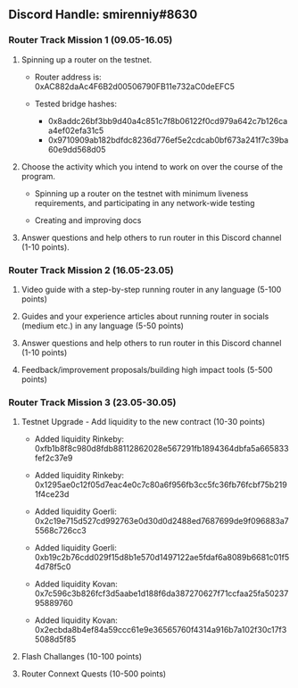 ## Discord Handle: smirenniy#8630
### Router Track Mission 1 (09.05-16.05)

1) Spinning up a router on the testnet.

    - Router address is: 0xAC882daAc4F6B2d00506790FB11e732aC0deEFC5

    - Tested bridge hashes:
       - 0x8addc26bf3bb9d40a4c851c7f8b06122f0cd979a642c7b126caa4ef02efa31c5
       - 0x9710909ab182bdfdc8236d776ef5e2cdcab0bf673a241f7c39ba60e9dd568d05

2) Choose the activity which you intend to work on over the course of the program.

   - Spinning up a router on the testnet with minimum liveness requirements, and participating in any network-wide testing

   - Creating and improving docs

3) Answer questions and help others to run router in this Discord channel (1-10 points).


### Router Track Mission 2 (16.05-23.05)

1) Video guide with a step-by-step running router in any language (5-100 points)

2) Guides and your experience articles about running router in socials (medium etc.) in any language (5-50 points)

3) Answer questions and help others to run router in this Discord channel (1-10 points)

4) Feedback/improvement proposals/building high impact tools (5-500 points)


### Router Track Mission 3 (23.05-30.05)

1) Testnet Upgrade - Add liquidity to the new contract (10-30 points)

    - Added liquidity Rinkeby: 0xfb1b8f8c980d8fdb88112862028e567291fb1894364dbfa5a665833fef2c37e9  
    - Added liquidity Rinkeby: 0x1295ae0c12f05d7eac4e0c7c80a6f956fb3cc5fc36fb76fcbf75b2191f4ce23d
    
    - Added liquidity Goerli: 0x2c19e715d527cd992763e0d30d0d2488ed7687699de9f096883a75568c726cc3
    - Added liquidity Goerli: 0xb19c2b76cdd029f15d8b1e570d1497122ae5fdaf6a8089b6681c01f54d78f5c0

    - Added liquidity Kovan: 0x7c596c3b826fcf3d5aabe1d188f6da387270627f71ccfaa25fa5023795889760
    - Added liquidity Kovan: 0x2ecbda8b4ef84a59ccc61e9e36565760f4314a916b7a102f30c17f35088d5f85

2) Flash Challanges (10-100 points)

3) Router Connext Quests (10-500 points)

